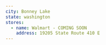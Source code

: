 ```yaml
---
city: Bonney Lake
state: washington
stores:
  - name: Walmart - COMING SOON
    address: 19205 State Route 410 E
---
```

